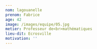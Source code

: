 ```yaml
---
nom: lagouanelle
prenom: Fabrice
age: 42
image: /images/equipe/05.jpg
metier: Professeur de<br>mathématiques
lieu-dit: Ecrosville
motivation: ''
---
```

